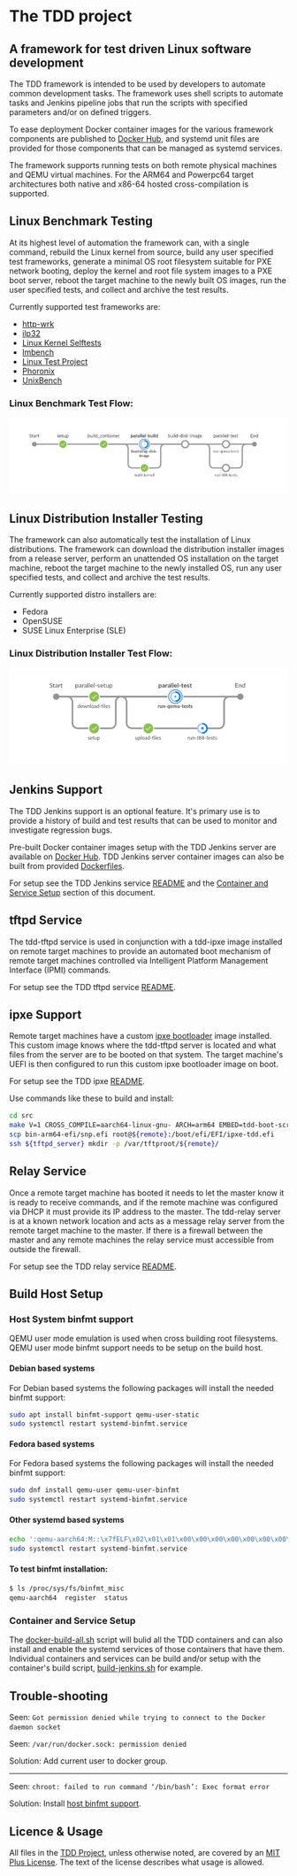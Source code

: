 # The TDD project

## A framework for test driven Linux software development

The TDD framework is intended to be used by developers to automate common
development tasks.  The framework uses shell scripts to automate tasks and
Jenkins pipeline jobs that run the scripts with specified parameters and/or on
defined triggers.

To ease deployment Docker container images for the various framework components
are published to [Docker Hub](https://hub.docker.com/u/glevand/), and systemd
unit files are provided for those components that can be managed as systemd
services.

The framework supports running tests on both remote physical machines and QEMU
virtual machines.  For the ARM64 and Powerpc64 target architectures both native
and x86-64 hosted cross-compilation is supported.

## Linux Benchmark Testing

At its highest level of automation the framework can, with a single command,
rebuild the Linux kernel from source, build any user specified test frameworks,
generate a minimal OS root filesystem suitable for PXE network booting, deploy
the kernel and root file system images to a PXE boot server, reboot the target
machine to the newly built OS images, run the user specified tests, and collect
and archive the test results.

Currently supported test frameworks are:

* [http-wrk](https://github.com/wg/wrk)
* [ilp32](https://github.com/glevand/ilp32--builder)
* [Linux Kernel Selftests](https://www.kernel.org/doc/Documentation/kselftest.txt)
* [lmbench](https://github.com/intel/lmbench.git)
* [Linux Test Project](https://github.com/linux-test-project/ltp)
* [Phoronix](https://github.com/phoronix-test-suite/phoronix-test-suite)
* [UnixBench](https://github.com/kdlucas/byte-unixbench)

### Linux Benchmark Test Flow:

![Job Flow](images/kernel-test-flow.png)

## Linux Distribution Installer Testing

The framework can also automatically test the installation of Linux
distributions.  The framework can download the distribution installer images
from a release server, perform an unattended OS installation on the target
machine, reboot the target machine to the newly installed OS, run any user
specified tests, and collect and archive the test results.

Currently supported distro installers are:

* Fedora
* OpenSUSE
* SUSE Linux Enterprise (SLE)

### Linux Distribution Installer Test Flow:

![Job Flow](images/distro-test-flow.png)

## Jenkins Support

The TDD Jenkins support is an optional feature.  It's primary use is to provide
a history of build and test results that can be used to monitor and investigate
regression bugs.

Pre-built Docker container images setup with the TDD Jenkins server are
available on [Docker Hub](https://hub.docker.com/u/glevand/).  TDD Jenkins
server container images can also be built from provided
[Dockerfiles](https://github.com/glevand/tdd--docker/tree/master/jenkins).

For setup see the TDD Jenkins service
[README](https://github.com/glevand/tdd--docker/blob/master/tdd-jenkins/README.md)
and the [Container and Service Setup](#container-and-service-setup) section of
this document.

## tftpd Service

The tdd-tftpd service is used in conjunction with a tdd-ipxe image installed
on remote target machines to provide an automated boot mechanism of remote
target machines controlled via Intelligent Platform Management Interface (IPMI)
commands.

For setup see the TDD tftpd service
[README](https://github.com/glevand/tdd--docker/blob/master/tftpd/README.md).

## ipxe Support

Remote target machines have a custom [ipxe bootloader](https://ipxe.org) image
installed. This custom image knows where the tdd-tftpd server is located and
what files from the server are to be booted on that system.  The target
machine's UEFI is then configured to run this custom ipxe bootloader image on
boot.

For setup see the TDD ipxe
[README](https://github.com/glevand/tdd--ipxe/blob/master/README.md).

Use commands like these to build and install:

```sh
cd src
make V=1 CROSS_COMPILE=aarch64-linux-gnu- ARCH=arm64 EMBED=tdd-boot-script -j $(getconf _NPROCESSORS_ONLN || echo 1) bin-arm64-efi/snp.efi
scp bin-arm64-efi/snp.efi root@${remote}:/boot/efi/EFI/ipxe-tdd.efi
ssh ${tftpd_server} mkdir -p /var/tftproot/${remote}/
```

## Relay Service

Once a remote target machine has booted it needs to let the master know it is
ready to receive commands, and if the remote machine was configured via DHCP it
must provide its IP address to the master.  The tdd-relay server is at a known
network location and acts as a message relay server from the remote target
machine to the master.  If there is a firewall between the master and any remote
machines the relay service must accessible from outside the firewall.

For setup see the TDD relay service
[README](https://github.com/glevand/tdd--docker/blob/master/tdd-relay/README.md).

## Build Host Setup

### Host System binfmt support

QEMU user mode emulation is used when cross building root filesystems.  QEMU
user mode binfmt support needs to be setup on the build host.

#### Debian based systems

For Debian based systems the following packages will install the needed binfmt
support:

```sh
sudo apt install binfmt-support qemu-user-static
sudo systemctl restart systemd-binfmt.service
```
#### Fedora based systems

For Fedora based systems the following packages will install the needed binfmt
support:

```sh
sudo dnf install qemu-user qemu-user-binfmt
sudo systemctl restart systemd-binfmt.service
```
#### Other systemd based systems

```sh
echo ':qemu-aarch64:M::\x7fELF\x02\x01\x01\x00\x00\x00\x00\x00\x00\x00\x00\x00\x02\x00\xb7:\xff\xff\xff\xff\xff\xff\xff\x00\xff\xff\xff\xff\xff\xff\xff\xff\xfe\xff\xff:/usr/bin/qemu-aarch64-static:' | sudo tee /etc/binfmt.d/qemu-aarch64.conf > /dev/null
sudo systemctl restart systemd-binfmt.service
```

#### To test binfmt installation:

```sh
$ ls /proc/sys/fs/binfmt_misc
qemu-aarch64  register  status
```

### Container and Service Setup

The
[docker-build-all.sh](https://github.com/glevand/tdd--docker/blob/master/docker-build-all.sh)
script will bulid all the TDD containers and can also install and enable the
systemd services of those containers that have them.  Individual containers and
services can be build and/or setup with the container's build script,
[build-jenkins.sh](https://github.com/glevand/tdd--docker/blob/master/tdd-jenkins/build-jenkins.sh)
for example.

## Trouble-shooting

Seen: `Got permission denied while trying to connect to the Docker daemon socket`

Seen: `/var/run/docker.sock: permission denied`

Solution: Add current user to docker group.

***

Seen: `chroot: failed to run command ‘/bin/bash’: Exec format error`

Solution: Install
[host binfmt support](https://github.com/glevand/tdd-project#host-system-binfmt-support).

## Licence & Usage

All files in the [TDD Project](https://github.com/glevand/tdd-project), unless
otherwise noted, are covered by an
[MIT Plus License](https://github.com/glevand/tdd-project/blob/master/mit-plus-license.txt).
The text of the license describes what usage is allowed.
